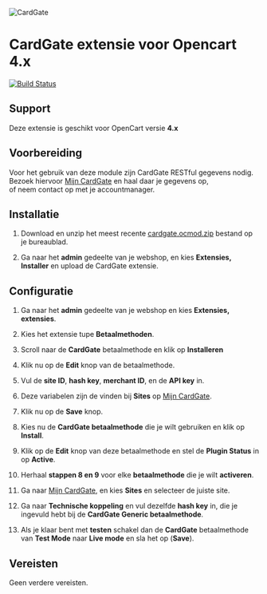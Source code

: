![CardGate](https://cdn.curopayments.net/thumb/200/logos/cardgate.png)

# CardGate extensie voor Opencart 4.x

[![Build Status](https://travis-ci.org/cardgate/opencart4.svg?branch=master)](https://travis-ci.org/cardgate/opencart4)

## Support

Deze extensie is geschikt voor OpenCart versie **4.x**

## Voorbereiding

Voor het gebruik van deze module zijn CardGate RESTful gegevens nodig.  
Bezoek hiervoor [Mijn CardGate](https://my.cardgate.com/) en haal daar je  gegevens op,  
of neem contact op met je accountmanager.

## Installatie

1. Download en unzip het meest recente [cardgate.ocmod.zip](https://github.com/cardgate/opencart3/releases/) bestand op je bureaublad.

2. Ga naar het **admin** gedeelte van je webshop, en kies **Extensies, Installer** en upload de CardGate extensie.
## Configuratie

1. Ga naar het **admin** gedeelte van je webshop en kies **Extensies, extensies**.

2. Kies het extensie tupe **Betaalmethoden**.

3. Scroll naar de **CardGate** betaalmethode en klik op **Installeren**

4. Klik nu op de **Edit** knop van de betaalmethode.

5. Vul de **site ID**, **hash key**, **merchant ID**, en de **API key** in.

6. Deze variabelen zijn de vinden bij **Sites** op [Mijn CardGate](https://my.cardgate.com/).

7. Klik nu op de **Save** knop.

8. Kies nu de **CardGate betaalmethode** die je wilt gebruiken en klik op **Install**.

9. Klik op de **Edit** knop van deze betaalmethode en stel de  **Plugin Status** in op **Active**.

10. Herhaal **stappen 8 en 9** voor elke **betaalmethode** die je wilt **activeren**.

11. Ga naar [Mijn CardGate](https://my.cardgate.com/), en kies **Sites** en selecteer de juiste site.

12. Ga naar **Technische koppeling** en vul dezelfde **hash key** in, die je ingevuld hebt bij de **CardGate Generic betaalmethode**.

13. Als je klaar bent met **testen** schakel dan de **CardGate** betaalmethode van **Test Mode** naar **Live mode** en sla het op (**Save**).

## Vereisten

Geen verdere vereisten.